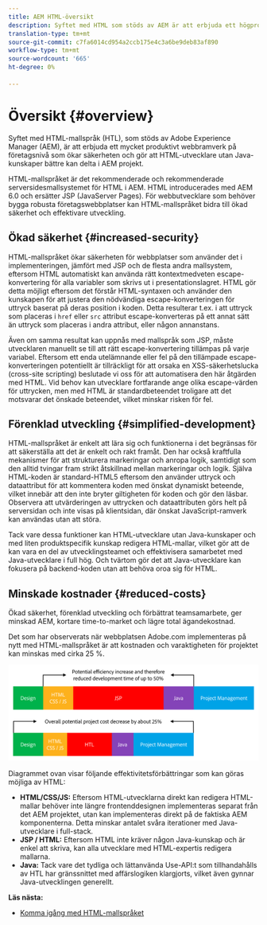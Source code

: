 ```yaml
---
title: AEM HTML-översikt
description: Syftet med HTML som stöds av AEM är att erbjuda ett högproduktivt webbramverk på företagsnivå som ökar säkerheten och gör att HTML-utvecklare utan Java-kunskaper bättre kan delta i AEM projekt.
translation-type: tm+mt
source-git-commit: c7fa6014cd954a2ccb175e4c3a6be9deb83af890
workflow-type: tm+mt
source-wordcount: '665'
ht-degree: 0%

---
```



# Översikt {#overview}

Syftet med HTML-mallspråk (HTL), som stöds av Adobe Experience Manager (AEM), är att erbjuda ett mycket produktivt webbramverk på företagsnivå som ökar säkerheten och gör att HTML-utvecklare utan Java-kunskaper bättre kan delta i AEM projekt.

HTML-mallspråket är det rekommenderade och rekommenderade serversidesmallsystemet för HTML i AEM. HTML introducerades med AEM 6.0 och ersätter JSP (JavaServer Pages). För webbutvecklare som behöver bygga robusta företagswebbplatser kan HTML-mallspråket bidra till ökad säkerhet och effektivare utveckling.

## Ökad säkerhet {#increased-security}

HTML-mallspråket ökar säkerheten för webbplatser som använder det i implementeringen, jämfört med JSP och de flesta andra mallsystem, eftersom HTML automatiskt kan använda rätt kontextmedveten escape-konvertering för alla variabler som skrivs ut i presentationslagret. HTML gör detta möjligt eftersom det förstår HTML-syntaxen och använder den kunskapen för att justera den nödvändiga escape-konverteringen för uttryck baserat på deras position i koden. Detta resulterar t.ex. i att uttryck som placeras i `href` eller `src` attribut escape-konverteras på ett annat sätt än uttryck som placeras i andra attribut, eller någon annanstans.

Även om samma resultat kan uppnås med mallspråk som JSP, måste utvecklaren manuellt se till att rätt escape-konvertering tillämpas på varje variabel. Eftersom ett enda utelämnande eller fel på den tillämpade escape-konverteringen potentiellt är tillräckligt för att orsaka en XSS-säkerhetslucka (cross-site scripting) beslutade vi oss för att automatisera den här åtgärden med HTML. Vid behov kan utvecklare fortfarande ange olika escape-värden för uttrycken, men med HTML är standardbeteendet troligare att det motsvarar det önskade beteendet, vilket minskar risken för fel.

## Förenklad utveckling {#simplified-development}

HTML-mallspråket är enkelt att lära sig och funktionerna i det begränsas för att säkerställa att det är enkelt och rakt framåt. Den har också kraftfulla mekanismer för att strukturera markeringar och anropa logik, samtidigt som den alltid tvingar fram strikt åtskillnad mellan markeringar och logik. Själva HTML-koden är standard-HTML5 eftersom den använder uttryck och dataattribut för att kommentera koden med önskat dynamiskt beteende, vilket innebär att den inte bryter giltigheten för koden och gör den läsbar. Observera att utvärderingen av uttrycken och dataattributen görs helt på serversidan och inte visas på klientsidan, där önskat JavaScript-ramverk kan användas utan att störa.

Tack vare dessa funktioner kan HTML-utvecklare utan Java-kunskaper och med liten produktspecifik kunskap redigera HTML-mallar, vilket gör att de kan vara en del av utvecklingsteamet och effektivisera samarbetet med Java-utvecklare i full hög. Och tvärtom gör det att Java-utvecklare kan fokusera på backend-koden utan att behöva oroa sig för HTML.

## Minskade kostnader {#reduced-costs}

Ökad säkerhet, förenklad utveckling och förbättrat teamsamarbete, ger minskad AEM, kortare time-to-market och lägre total ägandekostnad.

Det som har observerats när webbplatsen Adobe.com implementeras på nytt med HTML-mallspråket är att kostnaden och varaktigheten för projektet kan minskas med cirka 25 %.

![Effektiv ökning och kostnadsminskning](assets/chlimage_1.png)

Diagrammet ovan visar följande effektivitetsförbättringar som kan göras möjliga av HTML:

* **HTML/CSS/JS:** Eftersom HTML-utvecklarna direkt kan redigera HTML-mallar behöver inte längre frontenddesignen implementeras separat från det AEM projektet, utan kan implementeras direkt på de faktiska AEM komponenterna. Detta minskar antalet svåra iterationer med Java-utvecklare i full-stack.
* **JSP / HTML:** Eftersom HTML inte kräver någon Java-kunskap och är enkel att skriva, kan alla utvecklare med HTML-expertis redigera mallarna.
* **Java:** Tack vare det tydliga och lättanvända Use-API:t som tillhandahålls av HTL har gränssnittet med affärslogiken klargjorts, vilket även gynnar Java-utvecklingen generellt.

**Läs nästa:**

* [Komma igång med HTML-mallspråket](getting-started.md)

